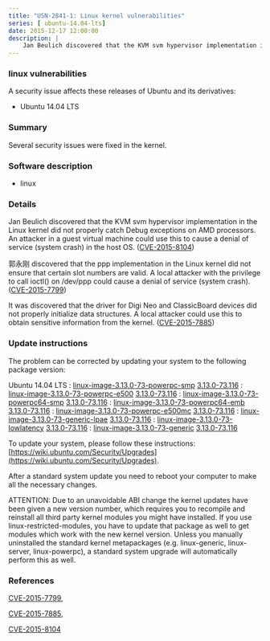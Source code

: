```yaml
---
title: "USN-2841-1: Linux kernel vulnerabilities"
series: [ ubuntu-14.04-lts]
date: 2015-12-17 12:00:00
description: |
    Jan Beulich discovered that the KVM svm hypervisor implementation in the Linux kernel did not properly catch Debug exceptions on AMD processors. An attacker in a guest virtual machine could use this to cause a denial of service (system crash) in the host OS. ([CVE-2015-8104](http://people.ubuntu.com/~ubuntu-security/cve/CVE-2015-8104))
--- 
```

 
### linux vulnerabilities

A security issue affects these releases of Ubuntu and its derivatives:

* Ubuntu 14.04 LTS

### Summary

Several security issues were fixed in the kernel. 

### Software description

* linux 

### Details

Jan Beulich discovered that the KVM svm hypervisor implementation in the Linux kernel did not properly catch Debug exceptions on AMD processors. An attacker in a guest virtual machine could use this to cause a denial of service (system crash) in the host OS. ([CVE-2015-8104](http://people.ubuntu.com/~ubuntu-security/cve/CVE-2015-8104))

郭永刚 discovered that the ppp implementation in the Linux kernel did not ensure that certain slot numbers are valid. A local attacker with the privilege to call ioctl() on /dev/ppp could cause a denial of service (system crash). ([CVE-2015-7799](http://people.ubuntu.com/~ubuntu-security/cve/CVE-2015-7799))

It was discovered that the driver for Digi Neo and ClassicBoard devices did not properly initialize data structures. A local attacker could use this to obtain sensitive information from the kernel. ([CVE-2015-7885](http://people.ubuntu.com/~ubuntu-security/cve/CVE-2015-7885)) 

### Update instructions

The problem can be corrected by updating your system to the following package version:

Ubuntu 14.04 LTS
 : [linux-image-3.13.0-73-powerpc-smp](https://launchpad.net/ubuntu/+source/linux) <span> [3.13.0-73.116](https://launchpad.net/ubuntu/+source/linux/3.13.0-73.116) </span> 
 : [linux-image-3.13.0-73-powerpc-e500](https://launchpad.net/ubuntu/+source/linux) <span> [3.13.0-73.116](https://launchpad.net/ubuntu/+source/linux/3.13.0-73.116) </span> 
 : [linux-image-3.13.0-73-powerpc64-smp](https://launchpad.net/ubuntu/+source/linux) <span> [3.13.0-73.116](https://launchpad.net/ubuntu/+source/linux/3.13.0-73.116) </span> 
 : [linux-image-3.13.0-73-powerpc64-emb](https://launchpad.net/ubuntu/+source/linux) <span> [3.13.0-73.116](https://launchpad.net/ubuntu/+source/linux/3.13.0-73.116) </span> 
 : [linux-image-3.13.0-73-powerpc-e500mc](https://launchpad.net/ubuntu/+source/linux) <span> [3.13.0-73.116](https://launchpad.net/ubuntu/+source/linux/3.13.0-73.116) </span> 
 : [linux-image-3.13.0-73-generic-lpae](https://launchpad.net/ubuntu/+source/linux) <span> [3.13.0-73.116](https://launchpad.net/ubuntu/+source/linux/3.13.0-73.116) </span> 
 : [linux-image-3.13.0-73-lowlatency](https://launchpad.net/ubuntu/+source/linux) <span> [3.13.0-73.116](https://launchpad.net/ubuntu/+source/linux/3.13.0-73.116) </span> 
 : [linux-image-3.13.0-73-generic](https://launchpad.net/ubuntu/+source/linux) <span> [3.13.0-73.116](https://launchpad.net/ubuntu/+source/linux/3.13.0-73.116) </span> 

To update your system, please follow these instructions: [https://wiki.ubuntu.com/Security/Upgrades](https://wiki.ubuntu.com/Security/Upgrades).

After a standard system update you need to reboot your computer to make all the necessary changes.

ATTENTION: Due to an unavoidable ABI change the kernel updates have been given a new version number, which requires you to recompile and reinstall all third party kernel modules you might have installed. If you use linux-restricted-modules, you have to update that package as well to get modules which work with the new kernel version. Unless you manually uninstalled the standard kernel metapackages (e.g. linux-generic, linux-server, linux-powerpc), a standard system upgrade will automatically perform this as well. 

### References

 [CVE-2015-7799](http://people.ubuntu.com/~ubuntu-security/cve/CVE-2015-7799), 

 [CVE-2015-7885](http://people.ubuntu.com/~ubuntu-security/cve/CVE-2015-7885), 

 [CVE-2015-8104](http://people.ubuntu.com/~ubuntu-security/cve/CVE-2015-8104)
 
